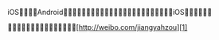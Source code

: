 iOSAndroidiOS

[http://weibo.com/jiangyahzou][1]


  [1]: http://weibo.com/jiangyahzou
